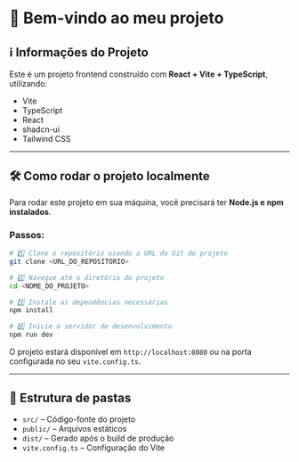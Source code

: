 
# 🚀 Bem-vindo ao meu projeto

## ℹ️ Informações do Projeto

Este é um projeto frontend construído com **React + Vite + TypeScript**, utilizando:

- Vite
- TypeScript
- React
- shadcn-ui
- Tailwind CSS

---

## 🛠️ Como rodar o projeto localmente

Para rodar este projeto em sua máquina, você precisará ter **Node.js e npm instalados**.

### Passos:

```sh
# 1️⃣ Clone o repositório usando a URL do Git do projeto
git clone <URL_DO_REPOSITORIO>

# 2️⃣ Navegue até o diretório do projeto
cd <NOME_DO_PROJETO>

# 3️⃣ Instale as dependências necessárias
npm install

# 4️⃣ Inicie o servidor de desenvolvimento
npm run dev
```

O projeto estará disponível em `http://localhost:8080` ou na porta configurada no seu `vite.config.ts`.

---

## 📂 Estrutura de pastas

- `src/` – Código-fonte do projeto
- `public/` – Arquivos estáticos
- `dist/` – Gerado após o build de produção
- `vite.config.ts` – Configuração do Vite

